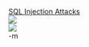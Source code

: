 <a href="http://en.wikipedia.org/wiki/SQL_injection">SQL Injection Attacks</a><br/>
<img src="http://www.epgn.com/081007/images/StardustDeNiro.jpg"><br/>
<img src="http://www.spectroscopynow.com/ftp_images/2SL37-inhaler.jpg"><br/>
-m